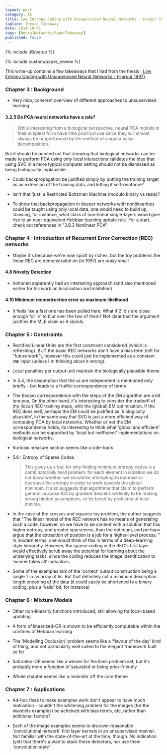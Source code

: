 ```yaml
---
layout: post
category: AI
title: Low Entropy Coding with Unsupervised Neural Networks - Harpur 1997
tagline: Thesis Takeaway
date: 2014-10-01
tags: [NeuralNetworks,PaperTakeaway]
published: false
---
```

{% include JB/setup %}

{% include custom/paper_review %}

This write-up contains a few takeaways that I had from the thesis :
[Low Entropy Coding with Unsupervised Neural Networks - (Harpur 1997)](http://mi.eng.cam.ac.uk/reports/svr-ftp/auto-pdf/harpur_thesis.pdf).


### Chapter 3 : Background

* Very nice, coherent overview of different approaches to unsupervised learning


#### 3.2.5 Do PCA neural networks have a role?

> While interesting from a biological perspective, neural PCA models in their simplest form have little practical use since they will almost always be outperformed by the method of singular value decomposition.

But it should be pointed out that showing that biological networks can be made to perform PCA using only local interactions validates the idea that using SVD in a more typical computer setting should not be dismissed as being biologically implausible.

* Could backpropagation be justified simply by putting the training target as an extension of the training data, and letting it self-reinforce?

* Isn't that 'just' a Restricted Boltzman Machine (modulo binary vs reals)?

* To show that backpropagation in deeper networks with nonlinearities could be taught using only local data, one would need to build up, showing, for instance, what class of non-linear single-layers would give rise to an near-equivalent Hebbian learning update rule.  For a start, check out references in "3.8.3 Nonlinear PCA"


### Chapter 4 : Introduction of Recurrent Error Correction (REC) networks

* Maybe it's because we're now spoilt by riches, but the toy problems the linear REC are demonstrated on (in 1997) are *really* small


#### 4.8 Novelty Detection

* Kohonen apparently had an interesting approach (and also mentioned earlier for his work on localisation and inhibition)

#### 4.10 Minimum reconstruction error as maximum likelihood

* It feels like a fast one has been pulled here.  What if 2 'x's are close enough for 'v' to blur over the two of them?  Not clear that the argument justifies the MLE claim as it stands.


### Chapter 5 : Constraints

* Rectified Linear Units are the first constraint considered (which is refreshing).  BUT the basic REC networks don't have a bias term (left for "future work"), however this could just be implemented as a constant ```ONE``` input (unless I'm thinking about it wrong).

* Local penalties per output unit maintain the biologically plausible theme

* In 5.4, the assumption that the ```a```s are independent is mentioned only briefly - but leads to a fruitful correspondence of terms

* The (loose) correspondence with the steps of the EM algorithm are a bit tenuous.  On the other hand, it's interesting to consider the tradeoff of the (local) REC training steps, with the (global) EM optimisation.  If the REC does well, perhaps the EM could be justified as 'biologically plausible', in the same way that SVD is just a more efficient way of computing PCA by local networks.  Whether or not the EM correspondence holds, its interesting to think what 'global and efficient' methods can be supported by 'local but inefficient' implementations on biological networks.

* Kurtosis measure section seems like a side-track

* 5.6 : Entropy of Sparse Codes 
  > This gives us a feel for why finding minimum entropy codes is a combinatorially hard problem: for each element in isolation we do not know whether we should be attempting to increase or decrease the entropy in order to work towards the global minimum. It also suggests that algorithms that claim to perform general-purpose ICA by gradient descent are likely to be making strong hidden assumptions, or be beset by problems of local minima.

* In the case of the crosses and squares toy problem, the author suggests that "The linear model of the REC network has no means of generating such a code, however, so we have to be content with a solution that has higher entropy, and greater sparseness, than the optimum, and perhaps argue that the extraction of position is a job for a higher-level process. "  In modern terms, one would think of this in terms of a deep-learning style hierarchy.  However, the sparse coding in the REC's first layer would effectively scrub away the potential for learning about the underlying tasks, since the coding reduces the image identification to 'winner takes all' indicators.  

* Some of the examples talk of the 'correct' output construction being a single ```1``` in an array of ```0```s.  But that definitely not a minimum description length encoding of the data (it could easily be shortened to a binary coding, plus a 'valid' bit, for instance) 


### Chapter 6 : Mixture Models

* Other non-linearity functions introduced, still allowing for local-based updating

* A form of linearized-OR is shown to be efficiently computable within the confines of Hebbian learning 

* The 'Modelling Occlusion' problem seems like a 'flavour of the day' kind of thing, and not particularly well suited to the elegant framework built so far

* Saturated-OR seems like a winner for the lines problem set, but it's probably more a function of saturated or being prior-friendly

* Whole chapter seems like a meander off the core theme

### Chapter 7 : Applications

* Ad-hoc fixes to make examples work don't appear to have much motivation - couldn't the whitening problem for the images (for the wavelets examples) be acheived with bias terms, etc, rather than additional factors?

* Each of the image examples seems to discover reasonable 'convolutional network' first layer kernels in an unsupervised manner.  Not familiar with the state-of-the-art at the time, though.  No indication (yet) that there's a plan to stack these detectors, nor use them 'convolution style'










